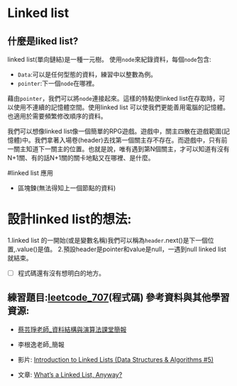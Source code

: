 Linked list
===
什麼是liked list?
--
linked list(單向鏈結)是一種一元樹。
使用`node`來紀錄資料，每個`node`包含:
 * `Data`:可以是任何型態的資料，練習中以整數為例。
 * `pointer`:下一個`node`在哪裡。

藉由`pointer`，我們可以將`node`連接起來。這樣的特點使linked list在存取時，可以使用不連續的記憶體空間。使用linked list 可以使我們更能善用電腦的記憶體。也適用於需要頻繁修改順序的資料。



我們可以想像linked list像一個簡單的RPG遊戲。遊戲中，關主四散在遊戲範圍(記憶體)中。我們拿著入場卷(header)去找第一個關主存不存在。而遊戲中，只有前一關主知道下一關主的位置。也就是說，唯有遇到第N個關主，才可以知道有沒有N+1關、有的話N+1關的關卡地點又在哪裡、是什麼。



#linked list 應用
* 區塊鍊(無法得知上一個節點的資料)


# 設計linked list的想法:
1.linked list 的一開始(或是變數名稱)我們可以稱為`header`.next()是下一個位置,.value()是值。
2.預設header是pointer和value是null，一遇到null linked list就結束。

- [ ] 程式碼還有沒有想明白的地方。



練習題目:[leetcode_707]('https://github.com/evaneversaydie/My_Study_Note/blob/master/leetcode/707_Design%20Linked%20List.ipynb')(程式碼)
參考資料與其他學習資源:
--
* [蔡芸琤老師_資料結構與演算法課堂簡報](https://docs.google.com/presentation/d/e/2PACX-1vTB218-EdUZ5jpNz6Uv4TOZQc37Y281v128_aRcWC6EhkTQs5bS8fh7yysmcuzb9R2QPN6_PDshFWL_/pub?start=false&loop=false&delayms=3000&slide=id.p)
*  李根逸老師_簡報

* 影片:
[Introduction to Linked Lists (Data Structures & Algorithms #5)](https://www.youtube.com/watch?v=WwfhLC16bis)

* 文章:
[What’s a Linked List, Anyway?](https://medium.com/basecs/whats-a-linked-list-anyway-part-1-d8b7e6508b9d)
